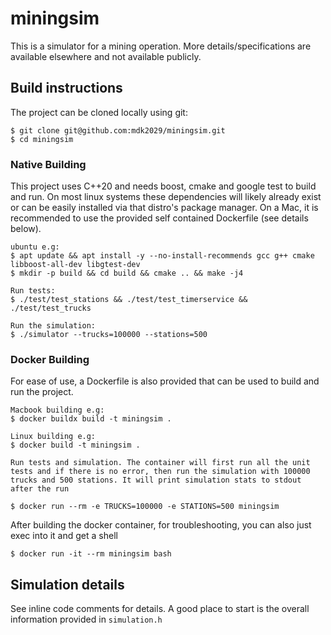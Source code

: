 # miningsim

This is a simulator for a mining operation. More details/specifications are available elsewhere and not available publicly.

## Build instructions

The project can be cloned locally using git:

```
$ git clone git@github.com:mdk2029/miningsim.git
$ cd miningsim
```

### Native Building

This project uses C++20 and needs boost, cmake and google test to build and run. On most linux systems these dependencies will likely already exist or can be easily installed via that distro's package manager. On a Mac, it is recommended to use the provided self contained Dockerfile (see details below).

```
ubuntu e.g:
$ apt update && apt install -y --no-install-recommends gcc g++ cmake libboost-all-dev libgtest-dev
$ mkdir -p build && cd build && cmake .. && make -j4

Run tests:
$ ./test/test_stations && ./test/test_timerservice && ./test/test_trucks

Run the simulation:
$ ./simulator --trucks=100000 --stations=500
```

### Docker Building 

For ease of use, a Dockerfile is also provided that can be used to build and run the project.

```
Macbook building e.g:
$ docker buildx build -t miningsim .

Linux building e.g:
$ docker build -t miningsim .

Run tests and simulation. The container will first run all the unit tests and if there is no error, then run the simulation with 100000 trucks and 500 stations. It will print simulation stats to stdout after the run

$ docker run --rm -e TRUCKS=100000 -e STATIONS=500 miningsim  
```

After building the docker container, for troubleshooting, you can also just exec into it and get a shell

```
$ docker run -it --rm miningsim bash
```

## Simulation details
See inline code comments for details. A good place to start is the overall information provided in `simulation.h` 
